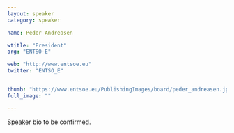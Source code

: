 ```yaml
---
layout: speaker
category: speaker

name: Peder Andreasen

wtitle: "President"
org: "ENTSO-E"

web: "http://www.entsoe.eu"
twitter: "ENTSO_E"


thumb: "https://www.entsoe.eu/PublishingImages/board/peder_andreasen.jpg"
full_image: ""

---
```


Speaker bio to be confirmed.